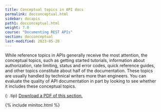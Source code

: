 ```yaml
---
title: Conceptual topics in API docs
permalink: docconceptual.html
sidebar: docapis
path1: docconceptual.html
weight: 7.0
course: "Documenting REST APIs"
section: docconceptual
last-modified: 2023-05-28
---
```


While reference topics in APIs generally receive the most attention, the conceptual topics, such as getting started tutorials, information about authorization, rate limiting, status and error codes, quick reference guides, and other topics constitute about half of the documentation. These topics are usually handled by technical writers more than engineers. You can evaluate the quality of API documentation in part by looking to see whether it includes these conceptual topics.

{: .tip}
<a href="https://s3.us-west-1.wasabisys.com/learnapidoc-outputs/docapis_three.pdf"><i class="fas fa-file-pdf"></i> Download a PDF of this section.</a>

{% include minitoc.html %}

